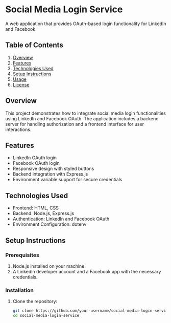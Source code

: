 # Social Media Login Service

A web application that provides OAuth-based login functionality for LinkedIn and Facebook.

## Table of Contents
1. [Overview](#overview)
2. [Features](#features)
3. [Technologies Used](#technologies-used)
4. [Setup Instructions](#setup-instructions)
5. [Usage](#usage)
6. [License](#license)

## Overview
This project demonstrates how to integrate social media login functionalities using LinkedIn and Facebook OAuth. The application includes a backend server for handling authorization and a frontend interface for user interactions.

## Features
- LinkedIn OAuth login
- Facebook OAuth login
- Responsive design with styled buttons
- Backend integration with Express.js
- Environment variable support for secure credentials

## Technologies Used
- Frontend: HTML, CSS
- Backend: Node.js, Express.js
- Authentication: LinkedIn and Facebook OAuth
- Environment Configuration: dotenv

## Setup Instructions

### Prerequisites
1. Node.js installed on your machine.
2. A LinkedIn developer account and a Facebook app with the necessary credentials.

### Installation
1. Clone the repository:
   ```bash
   git clone https://github.com/your-username/social-media-login-service.git
   cd social-media-login-service
